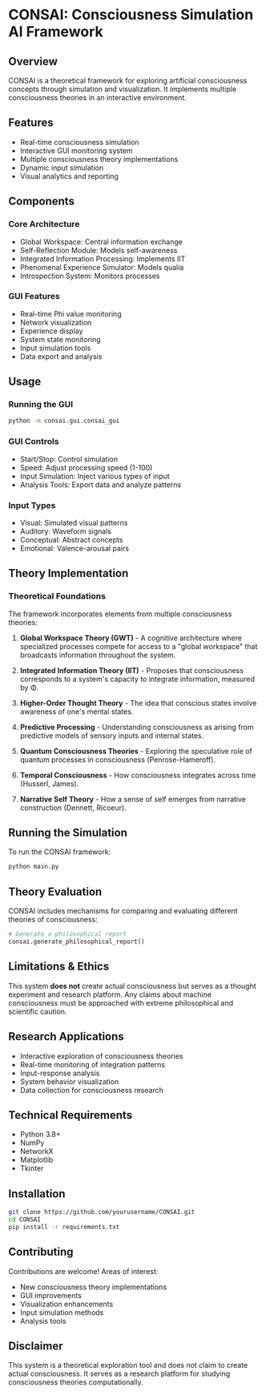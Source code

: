 # CONSAI: Consciousness Simulation AI Framework

## Overview

CONSAI is a theoretical framework for exploring artificial consciousness concepts through simulation and visualization. It implements multiple consciousness theories in an interactive environment.

## Features

- Real-time consciousness simulation
- Interactive GUI monitoring system
- Multiple consciousness theory implementations
- Dynamic input simulation
- Visual analytics and reporting

## Components

### Core Architecture
- Global Workspace: Central information exchange
- Self-Reflection Module: Models self-awareness
- Integrated Information Processing: Implements IIT
- Phenomenal Experience Simulator: Models qualia
- Introspection System: Monitors processes

### GUI Features
- Real-time Phi value monitoring
- Network visualization
- Experience display
- System state monitoring
- Input simulation tools
- Data export and analysis

## Usage

### Running the GUI
```bash
python -m consai.gui.consai_gui
```

### GUI Controls
- Start/Stop: Control simulation
- Speed: Adjust processing speed (1-100)
- Input Simulation: Inject various types of input
- Analysis Tools: Export data and analyze patterns

### Input Types
- Visual: Simulated visual patterns
- Auditory: Waveform signals
- Conceptual: Abstract concepts
- Emotional: Valence-arousal pairs

## Theory Implementation

### Theoretical Foundations

The framework incorporates elements from multiple consciousness theories:

1. **Global Workspace Theory (GWT)** - A cognitive architecture where specialized processes compete for access to a "global workspace" that broadcasts information throughout the system.

2. **Integrated Information Theory (IIT)** - Proposes that consciousness corresponds to a system's capacity to integrate information, measured by Φ.

3. **Higher-Order Thought Theory** - The idea that conscious states involve awareness of one's mental states.

4. **Predictive Processing** - Understanding consciousness as arising from predictive models of sensory inputs and internal states.

5. **Quantum Consciousness Theories** - Exploring the speculative role of quantum processes in consciousness (Penrose-Hameroff).

6. **Temporal Consciousness** - How consciousness integrates across time (Husserl, James).

7. **Narrative Self Theory** - How a sense of self emerges from narrative construction (Dennett, Ricoeur).

## Running the Simulation

To run the CONSAI framework:

```python
python main.py
```

## Theory Evaluation

CONSAI includes mechanisms for comparing and evaluating different theories of consciousness:

```python
# Generate a philosophical report
consai.generate_philosophical_report()
```

## Limitations & Ethics

This system **does not** create actual consciousness but serves as a thought experiment and research platform. Any claims about machine consciousness must be approached with extreme philosophical and scientific caution.

## Research Applications

- Interactive exploration of consciousness theories
- Real-time monitoring of integration patterns
- Input-response analysis
- System behavior visualization
- Data collection for consciousness research

## Technical Requirements

- Python 3.8+
- NumPy
- NetworkX
- Matplotlib
- Tkinter

## Installation

```bash
git clone https://github.com/yourusername/CONSAI.git
cd CONSAI
pip install -r requirements.txt
```

## Contributing

Contributions are welcome! Areas of interest:
- New consciousness theory implementations
- GUI improvements
- Visualization enhancements
- Input simulation methods
- Analysis tools

## Disclaimer

This system is a theoretical exploration tool and does not claim to create actual consciousness. It serves as a research platform for studying consciousness theories computationally.
